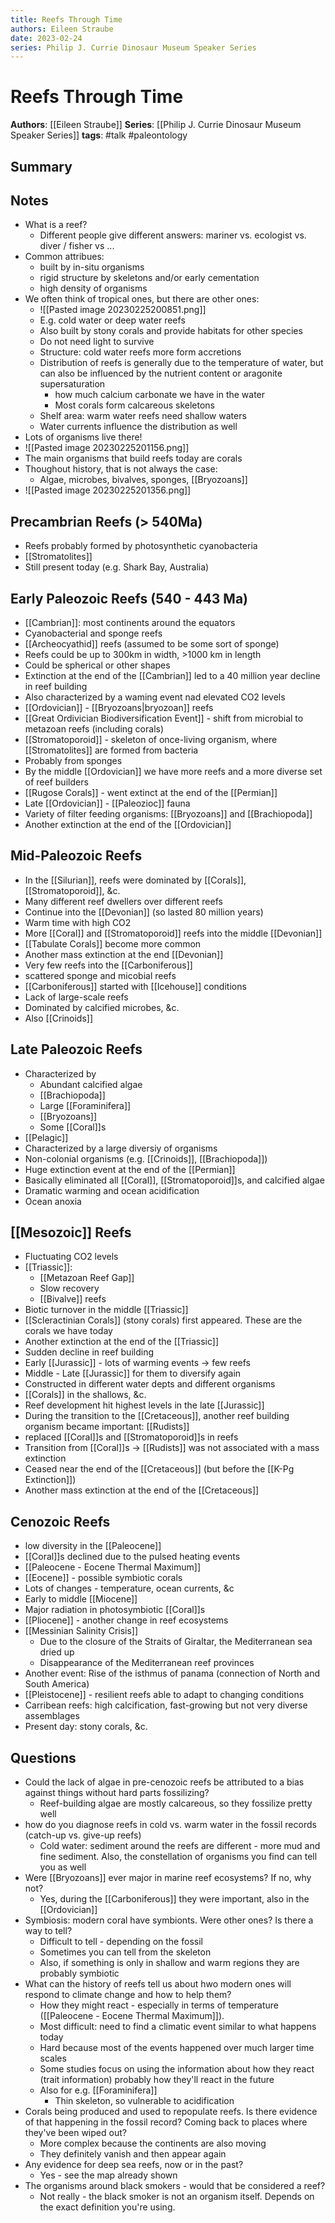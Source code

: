 ```yaml
---
title: Reefs Through Time
authors: Eileen Straube
date: 2023-02-24
series: Philip J. Currie Dinosaur Museum Speaker Series
---
```


# Reefs Through Time

**Authors**: [[Eileen Straube]]
**Series**: [[Philip J. Currie Dinosaur Museum Speaker Series]]
**tags**: #talk #paleontology 

## Summary

## Notes
- What is a reef?
	- Different people give different answers: mariner vs. ecologist vs. diver / fisher vs ...
- Common attribues:
	- built by in-situ organisms
	- rigid structure by skeletons and/or early cementation
	- high density of organisms
- We often think of tropical ones, but there are other ones:
	- ![[Pasted image 20230225200851.png]]
	- E.g. cold water or deep water reefs
	- Also built by stony corals and provide habitats for other species
	- Do not need light to survive
	- Structure: cold water reefs more form accretions
	- Distribution of reefs is generally due to the temperature of water, but can also be influenced by the nutrient content or aragonite supersaturation
		- how much calcium carbonate we have in the water
		- Most corals form calcareous skeletons
	- Shelf area: warm water reefs need shallow waters
	- Water currents influence the distribution as well
- Lots of organisms live there!
- ![[Pasted image 20230225201156.png]]
- The main organisms that build reefs today are corals
- Thoughout history, that is not always the case:
	- Algae, microbes, bivalves, sponges, [[Bryozoans]]
- ![[Pasted image 20230225201356.png]]
## Precambrian Reefs (> 540Ma)
- Reefs probably formed by photosynthetic cyanobacteria
- [[Stromatolites]]
- Still present today (e.g. Shark Bay, Australia)

## Early Paleozoic Reefs (540 - 443 Ma)
- [[Cambrian]]: most continents around the equators
- Cyanobacterial and sponge reefs
- [[Archeocyathid]] reefs (assumed to be some sort of sponge)
- Reefs could be up to 300km in width, >1000 km in length
- Could be spherical or other shapes
- Extinction at the end of the [[Cambrian]] led to a 40 million year decline in reef building
- Also characterized by a waming event nad elevated CO2 levels
- [[Ordovician]] - [[Bryozoans|bryozoan]] reefs
- [[Great Ordivician Biodiversification Event]] - shift from microbial to metazoan reefs (including corals)
- [[Stromatoporoid]] - skeleton of once-living organism, where [[Stromatolites]] are formed from bacteria
- Probably from sponges
- By the middle [[Ordovician]] we have more reefs and a more diverse set of reef builders
- [[Rugose Corals]] - went extinct at the end of the [[Permian]]
- Late [[Ordovician]] - [[Paleozioc]] fauna
- Variety of filter feeding organisms: [[Bryozoans]] and [[Brachiopoda]]
- Another extinction at the end of the [[Ordovician]]

## Mid-Paleozoic Reefs
- In the [[Silurian]], reefs were dominated by [[Corals]], [[Stromatoporoid]], &c.
- Many different reef dwellers over different reefs
- Continue into the [[Devonian]] (so lasted 80 million years)
- Warm time with high CO2
- More [[Coral]] and [[Stromatoporoid]] reefs into the middle [[Devonian]]
- [[Tabulate Corals]] become more common
- Another mass extinction at the end [[Devonian]]
- Very few reefs into the [[Carboniferous]]
- scattered sponge and micobial reefs
- [[Carboniferous]] started with [[Icehouse]] conditions
- Lack of large-scale reefs
- Dominated by calcified microbes, &c.
- Also [[Crinoids]]

## Late Paleozoic Reefs
- Characterized by
	- Abundant calcified algae
	- [[Brachiopoda]]
	- Large [[Foraminifera]]
	- [[Bryozoans]]
	- Some [[Coral]]s
 - [[Pelagic]]
 - Characterized by a large diversiy of organisms
 - Non-colonial organisms (e.g. [[Crinoids]], [[Brachiopoda]])
 - Huge extinction event at the end of the [[Permian]]
 - Basically eliminated all [[Coral]], [[Stromatoporoid]]s, and calcified algae
 - Dramatic warming and ocean acidification
 - Ocean anoxia

## [[Mesozoic]] Reefs
- Fluctuating CO2 levels
- [[Triassic]]:
	- [[Metazoan Reef Gap]]
	- Slow recovery
	- [[Bivalve]] reefs
- Biotic turnover in the middle [[Triassic]]
- [[Scleractinian Corals]] (stony corals) first appeared. These are the corals we have today
- Another extinction at the end of the [[Triassic]]
- Sudden decline in reef building
- Early [[Jurassic]] - lots of warming events -> few reefs
- Middle - Late [[Jurassic]] for them to diversify again
- Constructed in different water depts and different organisms
- [[Corals]] in the shallows, &c.
- Reef development hit highest levels in the late [[Jurassic]]
- During the transition to the [[Cretaceous]], another reef building organism became important: [[Rudists]]
- replaced [[Coral]]s and [[Stromatoporoid]]s in reefs
- Transition from [[Coral]]s -> [[Rudists]] was not associated with a mass extinction
- Ceased near the end of the [[Cretaceous]] (but before the [[K-Pg Extinction]])
- Another mass extinction at the end of the [[Cretaceous]]

## Cenozoic Reefs
- low diversity in the [[Paleocene]]
- [[Coral]]s declined due to the pulsed heating events
- [[Paleocene - Eocene Thermal Maximum]]
- [[Eocene]] - possible symbiotic corals
- Lots of changes - temperature, ocean currents, &c
- Early to middle [[Miocene]]
- Major radiation in photosymbiotic [[Coral]]s
- [[Pliocene]] - another change in reef ecosystems
- [[Messinian Salinity Crisis]]
	- Due to the closure of the Straits of Giraltar, the Mediterranean sea dried up
	- Disappearance of the Mediterranean reef provinces
- Another event: Rise of the isthmus of panama (connection of North and South America)
- [[Pleistocene]] - resilient reefs able to adapt to changing conditions
- Carribean reefs: high calcification, fast-growing but not very diverse assemblages
- Present day: stony corals, &c.

## Questions

- Could the lack of algae in pre-cenozoic reefs be attributed to a bias against things without hard parts fossilizing?
	- Reef-building algae are mostly calcareous, so they fossilize pretty well
- how do you diagnose reefs in cold vs. warm water in the fossil records (catch-up vs. give-up reefs)
	- Cold water: sediment around the reefs are different - more mud and fine sediment. Also, the constellation of organisms you find can tell you as well
- Were [[Bryozoans]] ever major in marine reef ecosystems? If no, why not?
	- Yes, during the [[Carboniferous]] they were important, also in the [[Ordovician]]
- Symbiosis: modern coral have symbionts. Were other ones? Is there a way to tell?
	- Difficult to tell - depending on the fossil
	- Sometimes you can tell from the skeleton
	- Also, if something is only in shallow and warm regions they are probably symbiotic
- What can the history of reefs tell us about hwo modern ones will respond to climate change and how to help them?
	- How they might react - especially in terms of temperature ([[Paleocene - Eocene Thermal Maximum]]).
	- Most difficult: need to find a climatic event similar to what happens today
	- Hard because most of the events happened over much larger time scales
	- Some studies focus on using the information about how they react (trait information) probably how they'll react in the future
	- Also for e.g. [[Foraminifera]]
		- Thin skeleton, so vulnerable to acidification
- Corals being produced and used to repopulate reefs. Is there evidence of that happening in the fossil record? Coming back to places where they've been wiped out?
	- More complex because the continents are also moving
	- They definitely vanish and then appear again
- Any evidence for deep sea reefs, now or in the past?
	- Yes - see the map already shown
- The organisms around black smokers - would that be considered a reef?
	- Not really -  the black smoker is not an organism itself. Depends on the exact definition you're using.